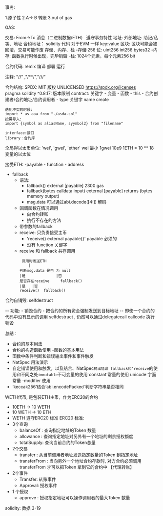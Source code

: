 事务:

1.原子性
2.A-> B 转账
3.out of gas

GAS:

交易:
    From->To 消息（二进制数据/ETH）
    遵守事务特性
地址:
    外部地址: 助记/私钥、地址
    合约地址： solidity 代码
    对于EVM 一样
        key:value
区块:
    区块可能会被回滚，交易可能作废
存储、内存、栈
    -存储:256 位: uint256 int256 bytes32
    -内存: 函数执行时候出现，完毕销毁
    -栈: 1024个元素，每个元素256 bit


合约代码:
remix 编译 部署 运行

注释: "//" ,"/**/","///" 

合约结构:
    SPDX: MIT 版权  UNLICENSED
    https://spdx.org/licenses  
    pragma solidity ^0.8.17: 版本限制
    contract: 关键字
        - 变量
        - 函数
        - this
        - 合约创建者/合约地址/合约调用者
        - type 关键字
            name 
            create
    
    遇到冲突的时候:
    import * as aaa from "./asda.sol"
    按需导入:
    import {symbol as aliasName, syymbol2} from "filename"

    interface:接口
    library：合约库

全局得以太币单位:
    'wei', 'gwei', 'ether'
    wei 最小
    1gwei 10e9
    1ETH = 10 ** 18
    变量的以太位

接受ETH:
-payable
    - function
    - address
- fallback
    - 语法: 
      - fallback() external [payable]  2300 gas 
      - fallback(bytes calldata input) external [payable] returns (bytes memory output)
      - msg.data 可以通过abi.decode([4:]) 解码 
    - 回调函数在情况调用
        - 向合约转账
        - 执行不存在的方法
    - 带参数的fallback
    - receive: 只负责接受主币
      - 'receive() external payable{}' payable 必须的
      - 没有 function 关键字
    - receive 和 fallback 共存调用
        ```
         调用时发送ETH
            |
      判断msg.data 是否 为 null
        |是              |否
      是否存在receive     fallback()
        |是   |否
      receive()  fallback()
      ```
    
合约自销毁: selfdestruct

-- 功能:
    - 销毁合约
    - 把合约的所有资金强制发送到目标地址
-- 即使一个合约的代码中没有显示的调用 selfdestruct , 仍然可以通过delegatecall callcode 执行销毁

总结：
- 合约的基本用法
- 合约的构造函数使用 -函数的基本用法
- 函数中条件判断和错误输出事件和事件触发
- NatSpec 用法演示
- 自定错误使用和触发，以及结合、NatSpec`抛出错误 fallback和‘receive`的使用和不同之处`immutable`不可变量的使用`constant’常量的使用 unicode 字面常量 -modifier 使用
- ‘keccak256’结合‘abi.encodePacked`判断字符串是否相同


WETH代币, 是包装ETH主币，作为ERC20的合约
 - 10ETH -> 10 WETH
 - 10 WETH -> 10 ETH
 - WETH 遵守ERC20 标准
ERC20 标准:
- 3个查询
    - balanceOf : 查询指定地址的Token 数量
    - allowance : 查询指定地址对另外有一个地址的剩余授权额度
    - totalSupply: 查询当前合约的Token总量
- 2个交易
    - transfer : 从当前调用者地址发送指定数量的Token 到指定地址
    - transferFrom : 当向另外一个地址合约存款时, 对方合约必须调用transferFrom 才可以把Token 拿到它的合约中 【代理转账】
- 2个事件
    - Transfer: 转账事件
    - Approval: 授权事件
- 1 个授权
    - approve : 授权指定地址可以操作调用者的最大Token 数量

solidity: 数据 3-19
    



